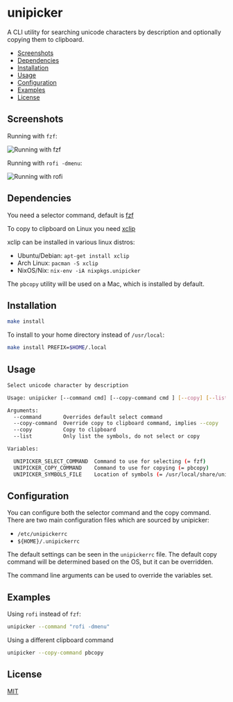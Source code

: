 # unipicker

A CLI utility for searching unicode characters by description and optionally
copying them to clipboard.

<!-- BEGIN-MARKDOWN-TOC -->
* [Screenshots](#screenshots)
* [Dependencies](#dependencies)
* [Installation](#installation)
* [Usage](#usage)
* [Configuration](#configuration)
* [Examples](#examples)
* [License](#license)

<!-- END-MARKDOWN-TOC -->

## Screenshots

Running with `fzf`:

![Running with fzf](http://i.imgur.com/Q6bSd0S.png)

Running with `rofi -dmenu`:

![Running with rofi](http://i.imgur.com/q1eE3vA.png)

## Dependencies

You need a selector command, default is [fzf](https://github.com/junegunn/fzf/)

To copy to clipboard on Linux you need [xclip](http://linux.die.net/man/1/xclip)

xclip can be installed in various linux distros:

- Ubuntu/Debian: `apt-get install xclip`
- Arch Linux: `pacman -S xclip`
- NixOS/Nix: `nix-env -iA nixpkgs.unipicker`

The `pbcopy` utility will be used on a Mac, which is installed by default.

## Installation

```bash
make install
```

To install to your home directory instead of `/usr/local`:

```bash
make install PREFIX=$HOME/.local
```

## Usage

<!-- BEGIN-EVAL ./unipicker --help | sed -e '1i ```sh' -e '$a ```' -->
```sh
Select unicode character by description

Usage: unipicker [--command cmd] [--copy-command cmd ] [--copy] [--list]

Arguments:
  --command       Overrides default select command
  --copy-command  Override copy to clipboard command, implies --copy
  --copy          Copy to clipboard
  --list          Only list the symbols, do not select or copy

Variables:

  UNIPICKER_SELECT_COMMAND  Command to use for selecting (= fzf)
  UNIPICKER_COPY_COMMAND    Command to use for copying (= pbcopy)
  UNIPICKER_SYMBOLS_FILE    Location of symbols (= /usr/local/share/unipicker/symbols)
```
<!-- END-EVAL -->

## Configuration

You can configure both the selector command and the copy command. There are two
main configuration files which are sourced by unipicker:

- `/etc/unipickerrc`
- `${HOME}/.unipickerrc`

The default settings can be seen in the `unipickerrc` file. The default copy
command will be determined based on the OS, but it can be overridden.

The command line arguments can be used to override the variables set.

## Examples

Using `rofi` instead of `fzf`:

```bash
unipicker --command "rofi -dmenu"
```

Using a different clipboard command

```bash
unipicker --copy-command pbcopy
```

## License

[MIT](LICENSE)
